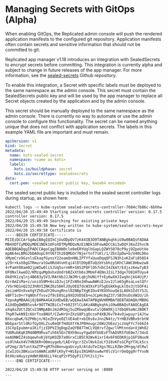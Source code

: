 # Managing Secrets with GitOps (Alpha)

When enabling GitOps, the Replicated admin console will push the rendered application manifests to the configured git repository.
Application manifests often contain secrets and sensitive information that should not be committed to git.

Replicated app manager v1.18 introduces an integration with SealedSecrets to encrypt secrets before committing.
This integration is currently alpha and subject to change in future releases of the app manager. For more information, see the [sealed-secrets](https://github.com/bitnami-labs/sealed-secrets) Github repository.

To enable this integration, a Secret with specific labels must be deployed to the same namespace as the admin console.
This secret must contain the SealedSecrets public key and will be used by the app manager to replace all Secret objects created by the application and by the admin console.

This secret should be manually deployed to the same namespace as the admin console.
There is currently no way to automate or use the admin console to configure this functionality.
The secret can be named anything unique that does not conflict with application secrets.
The labels in this example YAML file are important and must remain.

```yaml
apiVersion: v1
kind: Secret
metadata:
  name: kots-sealed-secret
  namespace: <same as kots>
  labels:
    kots.io/buildphase: secret
    kots.io/secrettype: sealedsecrets
data:
  cert.pem: <sealed secret public key, base64 encoded>
```

The sealed secret public key is included in the sealed secret controller logs during startup, as shown here:

```bash
kubectl logs -n kube-system sealed-secrets-controller-7684c7b86c-6bhhw
2022/04/20 15:49:49 Starting sealed-secrets controller version: 0.17.5
controller version: 0.17.5
2022/04/20 15:49:49 Searching for existing private keys
2022/04/20 15:49:58 New key written to kube-system/sealed-secrets-keyxmwv2
2022/04/20 15:49:58 Certificate is
-----BEGIN CERTIFICATE-----
MIIEzDCCArSgAwIBAgIQIkCjUuODpQV7zK44IB3O9TANBgkqhkiG9w0BAQsFADAA
MB4XDTIyMDQyMDE1NDk1OFoXDTMyMDQxNzE1NDk1OFowADCCAiIwDQYJKoZIhvcN
AQEBBQADggIPADCCAgoCggIBAN0cle8eERYUglhGapLQZWYS078cP9yjOZpoUtXe
mpNE4eLBMo2bDAOopL9YV6TIh2EQMGOr7Njertnf7sKl/1/ZEnIpDw+b/U40LD6o
XMymCrv9GznlsEkaqfGynsY22oamQnHNLIPTYfxUueDqqQFSJN3h1vKZaFi850I4
y29r+kxX8gGTRmuratGw0Rd4VvHtqi4lDlD9pBToQzbYsbhiySKhClAWC8Hbwzw8
4rPamYO8am92jpWIw0liSJUq5urnHR+S0S2P8FlOh7nbCI4ZkmY/Edjxz6ew7yB3
OFONxlkweD2/KMzquMgOxhxUUdrbBZxXtb6s3MUeF4ENnJ2iL73dgx7O81HTUyu4
Ok0YK1zqlnj4B683ySV3/RAtHbJJJWJMrLqbjhUNiYf+Ey6wXHJIwqXnjkG4UjP/
OzrAmZiMa+z/uniUS0M+6siDJuj1FZsN9o1HhwwAWKcEJov2Jlo65gRsaLvalQfr
/VGrHQ1nQ2323hNVIZNKZ6zS6HlJOyOEQ7dcW3XsP1F5gEGkKkgLklOs3jt5OF4i
2eiimHVnXveXgYZhDudY20ungRnslO2NBpTXgKIDu4YKUXhouQe1LAOkSIdtYSJL
eBFT1cO+rYqNUnffvsv2f9cE0SLp9XQ3VD5Eb+oJCpHc0qZ37/SB3VuDsXW2U/ih
TepxAgMBAAGjQjBAMA4GA1UdDwEB/wQEAwIAATAPBgNVHRMBAf8EBTADAQH/MB0G
A1UdDgQWBBSvvAr9OTTWZBiCu7+b023YlCL6KzANBgkqhkiG9w0BAQsFAAOCAgEA
oXqAxZUCtZQCv23NMpABnJm2dM3qj5uZRbwqUBxutvlQ6WXKj17dbQ0SoNc2BOKT
7hpR7wkN9Ic6UrTnx8NUf/CZwHrU+ZXzG8PigOccoP4XBJ6v7k4vOjwpuyr14Jtw
BXxcqbwK/bZPHbjn/N1eZhVyeOZlVE4oE+xbI0s6vJnn2N4tz/YrHB3VBRx9rbtN
WbbparStldRzfGyOXLZsu0eQFfHdGXtYAJP0Hougc26Wz2UEozjczUqFYc7s66Z4
1SCXpIpumm+aIKifjzIDPVZ3gDqpZaQYB877mCLVQ0rvfZgw/lVMtnnda+XjWh82
YUORubKqKIM4OBM9RvaTih6k5En70Xh9ouyYgwE0fbUEvFThADVR5fUE0e7/34sE
oeAONWIZ4sbqewhvKjbYpKOZD7a9GrxCiB5C92WvA1xrI4x6F0EOK0jp16FSNuxN
us9lhAxX4V7HN3KR+O0msygeb/LAE+Vgcr3ZxlNvkIoLY318vKFsGCPgYTXLk5cs
uP2mg/JbTuntXaZTP+gM7hd8enugaUcvyX/AtduTeIXgs7KLLRZW+2M+gq/dlRwl
jCwIzOs3BKuiotGAWACaURFiKhyY+WiEpsIN1H6hswAwY0lcV1rrOeQgg9rfYvoN
0tXH/eHuyzyHdWt0BX6LLY4cqP2rP5QyP117Vt2i1jY=
-----END CERTIFICATE-----

2022/04/20 15:49:58 HTTP server serving on :8080
...
```
